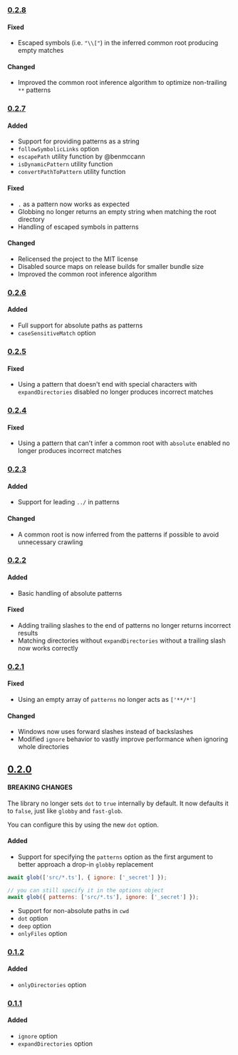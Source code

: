 ### [0.2.8](https://github.com/SuperchupuDev/tinyglobby/compare/0.2.7...0.2.8)

#### Fixed

- Escaped symbols (i.e. `"\\["`) in the inferred common root producing empty matches

#### Changed

- Improved the common root inference algorithm to optimize non-trailing `**` patterns

### [0.2.7](https://github.com/SuperchupuDev/tinyglobby/compare/0.2.6...0.2.7)

#### Added

- Support for providing patterns as a string
- `followSymbolicLinks` option
- `escapePath` utility function by @benmccann
- `isDynamicPattern` utility function
- `convertPathToPattern` utility function

#### Fixed

- `.` as a pattern now works as expected
- Globbing no longer returns an empty string when matching the root directory
- Handling of escaped symbols in patterns

#### Changed

- Relicensed the project to the MIT license
- Disabled source maps on release builds for smaller bundle size
- Improved the common root inference algorithm

### [0.2.6](https://github.com/SuperchupuDev/tinyglobby/compare/0.2.5...0.2.6)

#### Added

- Full support for absolute paths as patterns
- `caseSensitiveMatch` option

### [0.2.5](https://github.com/SuperchupuDev/tinyglobby/compare/0.2.4...0.2.5)

#### Fixed

- Using a pattern that doesn't end with special characters with
`expandDirectories` disabled no longer produces incorrect matches

### [0.2.4](https://github.com/SuperchupuDev/tinyglobby/compare/0.2.3...0.2.4)

#### Fixed

- Using a pattern that can't infer a common root with `absolute` enabled no longer produces incorrect matches

### [0.2.3](https://github.com/SuperchupuDev/tinyglobby/compare/0.2.2...0.2.3)

#### Added

- Support for leading `../` in patterns

#### Changed

- A common root is now inferred from the patterns if possible to avoid unnecessary crawling

### [0.2.2](https://github.com/SuperchupuDev/tinyglobby/compare/0.2.1...0.2.2)

#### Added

- Basic handling of absolute patterns

#### Fixed

- Adding trailing slashes to the end of patterns no longer returns incorrect results
- Matching directories without `expandDirectories` without a trailing slash now works correctly

### [0.2.1](https://github.com/SuperchupuDev/tinyglobby/compare/0.2.0...0.2.1)

#### Fixed

- Using an empty array of `patterns` no longer acts as `['**/*']`

#### Changed

- Windows now uses forward slashes instead of backslashes
- Modified `ignore` behavior to vastly improve performance when ignoring whole directories

## [0.2.0](https://github.com/SuperchupuDev/tinyglobby/compare/0.1.2...0.2.0)

#### BREAKING CHANGES

The library no longer sets `dot` to `true` internally by default. It now defaults it to `false`, just like `globby` and `fast-glob`.

You can configure this by using the new `dot` option.

#### Added

- Support for specifying the `patterns` option as the first argument to better approach a drop-in `globby` replacement

```js
await glob(['src/*.ts'], { ignore: ['_secret'] });

// you can still specify it in the options object
await glob({ patterns: ['src/*.ts'], ignore: ['_secret'] });
```

- Support for non-absolute paths in `cwd`
- `dot` option
- `deep` option
- `onlyFiles` option

### [0.1.2](https://github.com/SuperchupuDev/tinyglobby/compare/0.1.1...0.1.2)

#### Added

- `onlyDirectories` option

### [0.1.1](https://github.com/SuperchupuDev/tinyglobby/compare/0.1.0...0.1.1)

#### Added

- `ignore` option
- `expandDirectories` option
